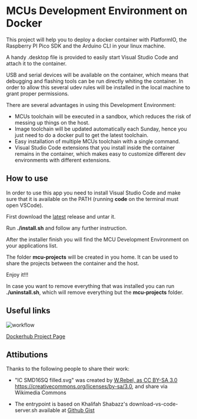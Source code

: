 # MCUs Development Environment on Docker

This project will help you to deploy a docker container with PlatformIO, the Raspberry PI Pico SDK and the Arduino CLI in your linux machine.

A handy .desktop file is provided to easily start Visual Studio Code and attach it to the container.

USB and serial devices will be available on the container, which means that debugging and flashing tools can be run directly whiting the container. In order to allow this several udev rules will be installed in the local machine to grant proper permissions.

There are several advantages in using this Development Environment:
* MCUs toolchain will be executed in a sandbox, which reduces the risk of messing up things on the host.
* Image toolchain will be updated automatically each Sunday, hence you just need to do a docker pull to get the latest toolchain.
* Easy installation of multiple MCUs toolchain with a single command.
* Visual Studio Code extensions that you install inside the container remains in the container, which makes easy to customize different dev environments with different extensions.

## How to use

In order to use this app you need to install Visual Studio Code and make sure that it is available on the PATH (running **code** on the terminal must open VSCode).

First download the [latest](https://github.com/LordRafa/dev-environments-mcus/releases/latest) release and untar it.

Run **./install.sh** and follow any further instruction.

After the installer finish you will find the MCU Development Environment on your applications list.

The folder **mcu-projects** will be created in you home. It can be used to share the projects between the container and the host.

Enjoy it!!!

In case you want to remove everything that was installed you can run **./uninstall.sh**, which will remove everything but the **mcu-projects** folder.

## Useful links

![workflow](https://github.com/LordRafa/dev-environments-mcus/actions/workflows/cd.yml/badge.svg)

[Dockerhub Project Page](https://hub.docker.com/r/lordrafa/dev-environments-mcus)

## Attibutions

Thanks to the following people to share their work:

* "IC SMD16SQ filled.svg" was created by <a title="W.Rebel, CC BY-SA 3.0 &lt;https://creativecommons.org/licenses/by-sa/3.0&gt;, via Wikimedia Commons" href="https://commons.wikimedia.org/wiki/File:IC_SMD16SQ_filled.svg">W.Rebel, as CC BY-SA 3.0 <https://creativecommons.org/licenses/by-sa/3.0>, and share via Wikimedia Commons</a>

* The entrypoint is based on Khalifah Shabazz's download-vs-code-server.sh available at [Github Gist](https://gist.github.com/b01/0a16b6645ab7921b0910603dfb85e4fb)
